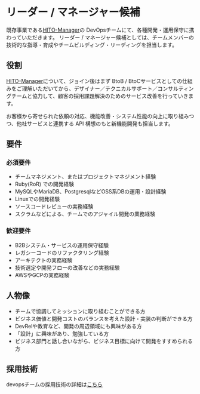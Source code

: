 # リーダー / マネージャー候補

既存事業である[HITO-Manager](https://hitomgr.jp/)の DevOpsチームにて、各種開発・運用保守に携わっていただきます。
リーダー / マネージャー候補としては、チームメンバーの技術的な指導・育成やチームビルディング・リーディングを担当します。

## 役割

[HITO-Manager](https://hitomgr.jp/)について、ジョイン後はまず BtoB / BtoCサービスとしての仕組みをご理解いただいてから、デザイナー／テクニカルサポート／コンサルティングチームと協力して、顧客の採用課題解決のためのサービス改善を行っていきます。

お客様から寄せられた依頼の対応、機能改善・システム性能の向上に取り組みつつ、他社サービスと連携する API 構想のもと新機能開発も担当します。

## 要件

### 必須要件

* チームマネジメント、またはプロジェクトマネジメント経験
* Ruby(RoR) での開発経験
* MySQLやMariaDB、PostgresqlなどOSS系DBの運用・設計経験
* Linuxでの開発経験
* ソースコードレビューの実務経験
* スクラムなどによる、チームでのアジャイル開発の業務経験

### 歓迎要件

* B2Bシステム・サービスの運用保守経験
* レガシーコードのリファクタリング経験
* アーキテクトの実務経験
* 技術選定や開発フローの改善などの実務経験
* AWSやGCPの実務経験

## 人物像

* チームで協調してミッションに取り組むことができる方
* ビジネス価値と開発コストのバランスを考えた設計・実装の判断ができる方
* DevRelや教育など、開発の周辺領域にも興味がある方
* 「設計」に興味があり、勉強している方
* ビジネス部門と話し合いながら、ビジネス目標に向けて開発をすすめられる方


## 採用技術

devopsチームの採用技術の詳細は[こちら](https://stackshare.io/seedscompany/service-hm)